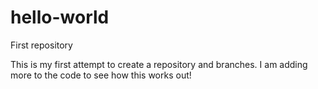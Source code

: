# hello-world
First repository

This is my first attempt to create a repository and branches.
I am adding more to the code to see how this works out!
